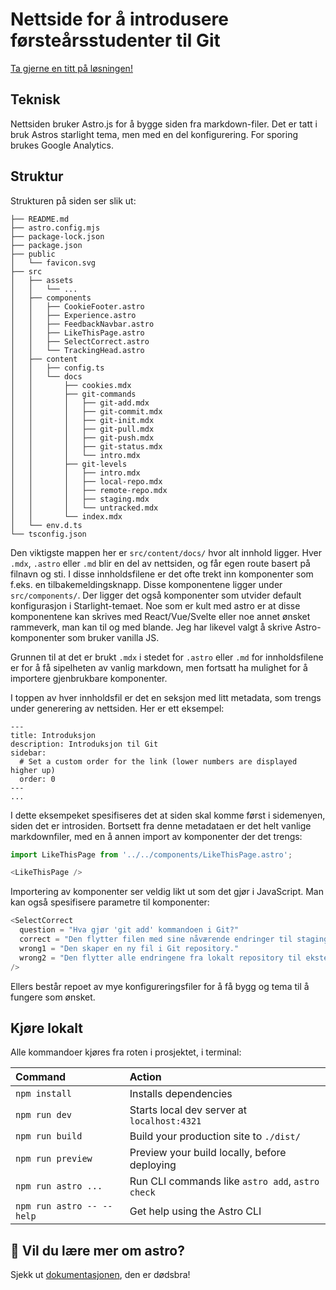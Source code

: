 # Nettside for å introdusere førsteårsstudenter til Git

[Ta gjerne en titt på løsningen!](https://git.tdor.no/)

## Teknisk
Nettsiden bruker Astro.js for å bygge siden fra markdown-filer. Det er tatt i bruk Astros starlight tema, men med en del konfigurering. For sporing brukes Google Analytics. 

## Struktur

Strukturen på siden ser slik ut:

```text
├── README.md
├── astro.config.mjs
├── package-lock.json
├── package.json
├── public
│   └── favicon.svg
├── src
│   ├── assets
│   │   └── ...
│   ├── components
│   │   ├── CookieFooter.astro
│   │   ├── Experience.astro
│   │   ├── FeedbackNavbar.astro
│   │   ├── LikeThisPage.astro
│   │   ├── SelectCorrect.astro
│   │   └── TrackingHead.astro
│   ├── content
│   │   ├── config.ts
│   │   └── docs
│   │       ├── cookies.mdx
│   │       ├── git-commands
│   │       │   ├── git-add.mdx
│   │       │   ├── git-commit.mdx
│   │       │   ├── git-init.mdx
│   │       │   ├── git-pull.mdx
│   │       │   ├── git-push.mdx
│   │       │   ├── git-status.mdx
│   │       │   └── intro.mdx
│   │       ├── git-levels
│   │       │   ├── intro.mdx
│   │       │   ├── local-repo.mdx
│   │       │   ├── remote-repo.mdx
│   │       │   ├── staging.mdx
│   │       │   └── untracked.mdx
│   │       └── index.mdx
│   └── env.d.ts
└── tsconfig.json
```

Den viktigste mappen her er `src/content/docs/` hvor alt innhold ligger. Hver `.mdx`, `.astro` eller `.md` blir en del av nettsiden, og får egen route basert på filnavn og sti. I disse innholdsfilene er det ofte trekt inn komponenter som f.eks. en tilbakemeldingsknapp. Disse komponentene ligger under `src/components/`. Der ligger det også komponenter som utvider default konfigurasjon i Starlight-temaet. Noe som er kult med astro er at disse komponentene kan skrives med React/Vue/Svelte eller noe annet ønsket rammeverk, man kan til og med blande. Jeg har likevel valgt å skrive Astro-komponenter som bruker vanilla JS.

Grunnen til at det er brukt `.mdx` i stedet for `.astro` eller `.md` for innholdsfilene er for å få sipelheten av vanlig markdown, men fortsatt ha mulighet for å importere gjenbrukbare komponenter.

I toppen av hver innholdsfil er det en seksjon med litt metadata, som trengs under generering av nettsiden. Her er ett eksempel:

```
---
title: Introduksjon
description: Introduksjon til Git
sidebar:
  # Set a custom order for the link (lower numbers are displayed higher up)
  order: 0
---
...
```
I dette eksempeket spesifiseres det at siden skal komme først i sidemenyen, siden det er introsiden. Bortsett fra denne metadataen er det helt vanlige markdownfiler, med en å annen import av komponenter der det trengs:

```js
import LikeThisPage from '../../components/LikeThisPage.astro';

<LikeThisPage />

```

Importering av komponenter ser veldig likt ut som det gjør i JavaScript. Man kan også spesifisere parametre til komponenter:

```js
<SelectCorrect
  question = "Hva gjør 'git add' kommandoen i Git?"
  correct = "Den flytter filen med sine nåværende endringer til staging-området." 
  wrong1 = "Den skaper en ny fil i Git repository."
  wrong2 = "Den flytter alle endringene fra lokalt repository til eksternt repository."
/>
```

Ellers består repoet av mye konfigureringsfiler for å få bygg og tema til å fungere som ønsket.


## Kjøre lokalt

Alle kommandoer kjøres fra roten i prosjektet, i terminal:

| Command                   | Action                                           |
| :------------------------ | :----------------------------------------------- |
| `npm install`             | Installs dependencies                            |
| `npm run dev`             | Starts local dev server at `localhost:4321`      |
| `npm run build`           | Build your production site to `./dist/`          |
| `npm run preview`         | Preview your build locally, before deploying     |
| `npm run astro ...`       | Run CLI commands like `astro add`, `astro check` |
| `npm run astro -- --help` | Get help using the Astro CLI                     |

## 👀 Vil du lære mer om astro?

Sjekk ut [dokumentasjonen](https://docs.astro.build), den er dødsbra!
